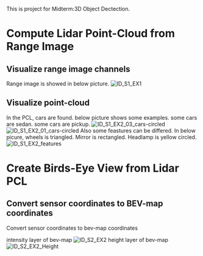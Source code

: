This is project for Midterm:3D Object Dectection. 
# Compute Lidar Point-Cloud from Range Image
## Visualize range image channels
Range image is showed in below picture.
![ID_S1_EX1](https://user-images.githubusercontent.com/99339837/159145228-eac0a99b-b6dc-4011-b7c7-9da4ae08f1ba.jpg)
## Visualize point-cloud 
In the PCL, cars are found. below picture shows some examples. some cars are sedan. some cars are pickup.
![ID_S1_EX2_03_cars-circled](https://user-images.githubusercontent.com/99339837/159145310-4049e955-183a-415a-919f-ddc7d9d1c2cc.jpg)
![ID_S1_EX2_01_cars-circled](https://user-images.githubusercontent.com/99339837/159145565-2d133724-f6df-466c-999f-0b5ea0c73d72.jpg)
Also some feastures can be differed. In below picure, wheels is triangled. Mirror is rectangled. Headlamp is yellow circled.
![ID_S1_EX2_features](https://user-images.githubusercontent.com/99339837/159145402-d4994a01-84f7-4a0f-94a4-08d5f46f0129.jpg)
# Create Birds-Eye View from Lidar PCL
## Convert sensor coordinates to BEV-map coordinates
Convert sensor coordinates to bev-map coordinates

intensity layer of bev-map 
![ID_S2_EX2](https://user-images.githubusercontent.com/99339837/159145776-332da5a1-d7c1-4435-828a-ee1c8859b690.jpg)
height layer of bev-map
![ID_S2_EX2_Height ](https://user-images.githubusercontent.com/99339837/159145780-b2daea02-7e78-4138-9f2c-ed3ea67cf0d2.jpg)

